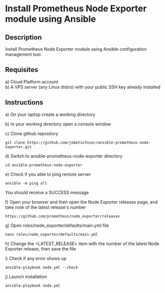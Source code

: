 # Install Prometheus Node Exporter module using Ansible


## Description

Install Prometheus Node Exporter module using Ansible configuration management tool.



## Requisites

a) Cloud Platform account<br />
b) A VPS server (any Linux distro) with your public SSH key already installed<br />



## Instructions

a) On your laptop create a working directory


b) In your working directory open a console window


c) Clone github repository

```
git clone https://github.com/jobetinfosec/ansible-prometheus-node-exporter.git
```


d) Switch to ansible-prometheus-node-exporter directory

```
cd ansible-prometheus-node-exporter
```


e) Check if you able to ping remote server

```
ansible -m ping all
```

You should receive a SUCCESS message


f) Open your browser and then open the Node Exporter releases page, and take note of the latest release's number

```
https://github.com/prometheus/node_exporter/releases
```


g) Open roles/node_exporter/defaults/main.yml file

```
nano roles/node_exporter/defaults/main.yml
```


h) Change the <LATEST_RELEASE> item with the number of the latest Node Exporter release, then save the file



i) Check if any error shows up

```
ansible-playbook node.yml --check
```


j) Launch installation

```
ansible-playbook node.yml
```
